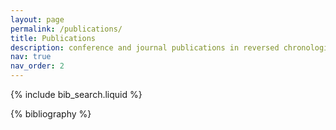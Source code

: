 ```yaml
---
layout: page
permalink: /publications/
title: Publications
description: conference and journal publications in reversed chronological order. <br> † Equal Contribution * Corresponding Author
nav: true
nav_order: 2
---
```


<!-- _pages/publications.md -->

<!-- Bibsearch Feature -->

{% include bib_search.liquid %}

<div class="publications">

{% bibliography %}

</div>
